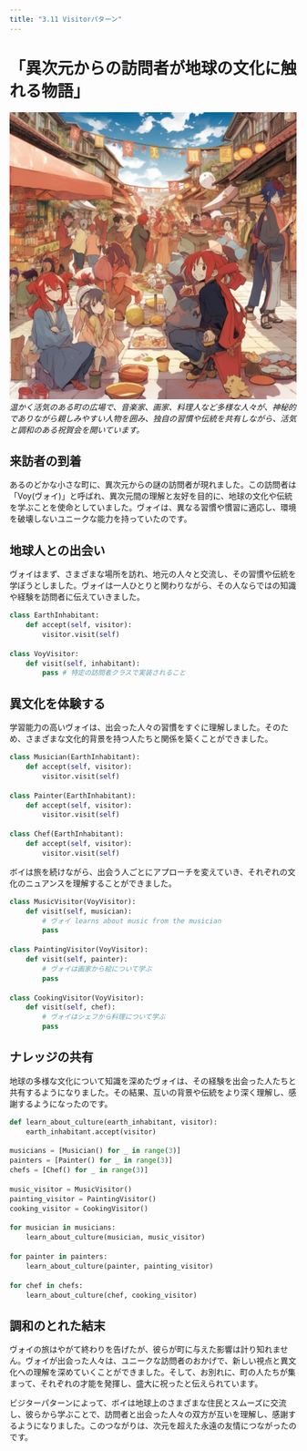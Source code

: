 ```yaml
---
title: "3.11 Visitorパターン"
---
```


# 「異次元からの訪問者が地球の文化に触れる物語」

![](/images/20230327_gof/Anime._In_a_warm_and_lively_town_square_a_diverse_group.jpg)
*温かく活気のある町の広場で、音楽家、画家、料理人など多様な人々が、神秘的でありながら親しみやすい人物を囲み、独自の習慣や伝統を共有しながら、活気と調和のある祝賀会を開いています。*

## 来訪者の到着
あるのどかな小さな町に、異次元からの謎の訪問者が現れました。この訪問者は「Voy(ヴォイ)」と呼ばれ、異次元間の理解と友好を目的に、地球の文化や伝統を学ぶことを使命としていました。ヴォイは、異なる習慣や慣習に適応し、環境を破壊しないユニークな能力を持っていたのです。

## 地球人との出会い
ヴォイはまず、さまざまな場所を訪れ、地元の人々と交流し、その習慣や伝統を学ぼうとしました。ヴォイは一人ひとりと関わりながら、その人ならではの知識や経験を訪問者に伝えていきました。

```python
class EarthInhabitant:
    def accept(self, visitor):
        visitor.visit(self)

class VoyVisitor:
    def visit(self, inhabitant):
        pass # 特定の訪問者クラスで実装されること
```

## 異文化を体験する
学習能力の高いヴォイは、出会った人々の習慣をすぐに理解しました。そのため、さまざまな文化的背景を持つ人たちと関係を築くことができました。

```python
class Musician(EarthInhabitant):
    def accept(self, visitor):
        visitor.visit(self)

class Painter(EarthInhabitant):
    def accept(self, visitor):
        visitor.visit(self)

class Chef(EarthInhabitant):
    def accept(self, visitor):
        visitor.visit(self)
```

ボイは旅を続けながら、出会う人ごとにアプローチを変えていき、それぞれの文化のニュアンスを理解することができました。

```python
class MusicVisitor(VoyVisitor):
    def visit(self, musician):
        # ヴォイ learns about music from the musician
        pass

class PaintingVisitor(VoyVisitor):
    def visit(self, painter):
        # ヴォイは画家から絵について学ぶ
        pass

class CookingVisitor(VoyVisitor):
    def visit(self, chef):
        # ヴォイはシェフから料理について学ぶ
        pass
```
## ナレッジの共有
地球の多様な文化について知識を深めたヴォイは、その経験を出会った人たちと共有するようになりました。その結果、互いの背景や伝統をより深く理解し、感謝するようになったのです。

```python
def learn_about_culture(earth_inhabitant, visitor):
    earth_inhabitant.accept(visitor)

musicians = [Musician() for _ in range(3)]
painters = [Painter() for _ in range(3)]
chefs = [Chef() for _ in range(3)]

music_visitor = MusicVisitor()
painting_visitor = PaintingVisitor()
cooking_visitor = CookingVisitor()

for musician in musicians:
    learn_about_culture(musician, music_visitor)

for painter in painters:
    learn_about_culture(painter, painting_visitor)

for chef in chefs:
    learn_about_culture(chef, cooking_visitor)
```

## 調和のとれた結末
ヴォイの旅はやがて終わりを告げたが、彼らが町に与えた影響は計り知れません。ヴォイが出会った人々は、ユニークな訪問者のおかげで、新しい視点と異文化への理解を深めていくことができました。そして、お別れに、町の人たちが集まって、それぞれの才能を発揮し、盛大に祝ったと伝えられています。

ビジターパターンによって、ボイは地球上のさまざまな住民とスムーズに交流し、彼らから学ぶことで、訪問者と出会った人々の双方が互いを理解し、感謝するようになりました。このつながりは、次元を超えた永遠の友情につながったのです。
